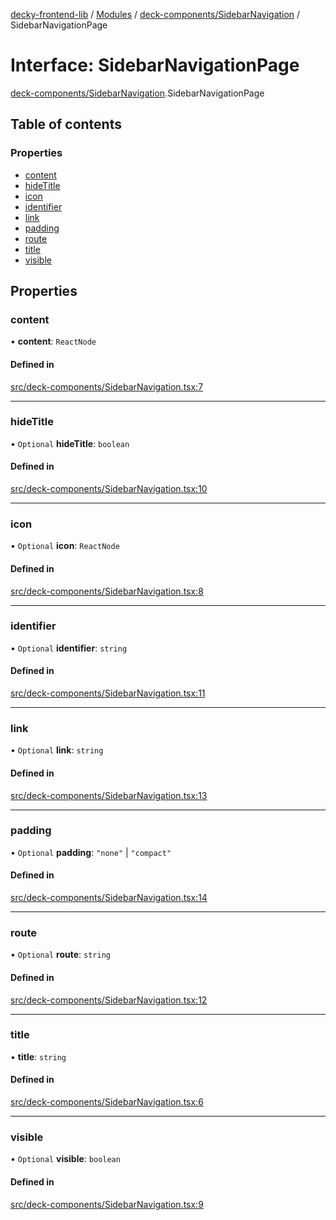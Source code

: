 [decky-frontend-lib](../README.md) / [Modules](../modules.md) / [deck-components/SidebarNavigation](../modules/deck_components_SidebarNavigation.md) / SidebarNavigationPage

# Interface: SidebarNavigationPage

[deck-components/SidebarNavigation](../modules/deck_components_SidebarNavigation.md).SidebarNavigationPage

## Table of contents

### Properties

- [content](deck_components_SidebarNavigation.SidebarNavigationPage.md#content)
- [hideTitle](deck_components_SidebarNavigation.SidebarNavigationPage.md#hidetitle)
- [icon](deck_components_SidebarNavigation.SidebarNavigationPage.md#icon)
- [identifier](deck_components_SidebarNavigation.SidebarNavigationPage.md#identifier)
- [link](deck_components_SidebarNavigation.SidebarNavigationPage.md#link)
- [padding](deck_components_SidebarNavigation.SidebarNavigationPage.md#padding)
- [route](deck_components_SidebarNavigation.SidebarNavigationPage.md#route)
- [title](deck_components_SidebarNavigation.SidebarNavigationPage.md#title)
- [visible](deck_components_SidebarNavigation.SidebarNavigationPage.md#visible)

## Properties

### content

• **content**: `ReactNode`

#### Defined in

[src/deck-components/SidebarNavigation.tsx:7](https://github.com/SteamDeckHomebrew/decky-frontend-lib/blob/2e66e5a/src/deck-components/SidebarNavigation.tsx#L7)

___

### hideTitle

• `Optional` **hideTitle**: `boolean`

#### Defined in

[src/deck-components/SidebarNavigation.tsx:10](https://github.com/SteamDeckHomebrew/decky-frontend-lib/blob/2e66e5a/src/deck-components/SidebarNavigation.tsx#L10)

___

### icon

• `Optional` **icon**: `ReactNode`

#### Defined in

[src/deck-components/SidebarNavigation.tsx:8](https://github.com/SteamDeckHomebrew/decky-frontend-lib/blob/2e66e5a/src/deck-components/SidebarNavigation.tsx#L8)

___

### identifier

• `Optional` **identifier**: `string`

#### Defined in

[src/deck-components/SidebarNavigation.tsx:11](https://github.com/SteamDeckHomebrew/decky-frontend-lib/blob/2e66e5a/src/deck-components/SidebarNavigation.tsx#L11)

___

### link

• `Optional` **link**: `string`

#### Defined in

[src/deck-components/SidebarNavigation.tsx:13](https://github.com/SteamDeckHomebrew/decky-frontend-lib/blob/2e66e5a/src/deck-components/SidebarNavigation.tsx#L13)

___

### padding

• `Optional` **padding**: ``"none"`` \| ``"compact"``

#### Defined in

[src/deck-components/SidebarNavigation.tsx:14](https://github.com/SteamDeckHomebrew/decky-frontend-lib/blob/2e66e5a/src/deck-components/SidebarNavigation.tsx#L14)

___

### route

• `Optional` **route**: `string`

#### Defined in

[src/deck-components/SidebarNavigation.tsx:12](https://github.com/SteamDeckHomebrew/decky-frontend-lib/blob/2e66e5a/src/deck-components/SidebarNavigation.tsx#L12)

___

### title

• **title**: `string`

#### Defined in

[src/deck-components/SidebarNavigation.tsx:6](https://github.com/SteamDeckHomebrew/decky-frontend-lib/blob/2e66e5a/src/deck-components/SidebarNavigation.tsx#L6)

___

### visible

• `Optional` **visible**: `boolean`

#### Defined in

[src/deck-components/SidebarNavigation.tsx:9](https://github.com/SteamDeckHomebrew/decky-frontend-lib/blob/2e66e5a/src/deck-components/SidebarNavigation.tsx#L9)
